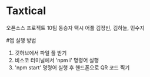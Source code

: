 # Taxtical
오픈소스 프로젝트 10팀 동승자 택시 어플 김정빈, 김하늘, 민수지




#앱 실행 방법
1. 깃허브에서 파일 풀 받기
2. 비스코 터미널에서 'npm i' 명령어 실행
3. 'npm start' 명령어 실행 후 핸드폰으로 QR 코드 찍기
